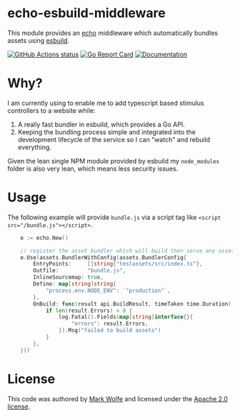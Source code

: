 # echo-esbuild-middleware

This module provides an [echo](https://echo.labstack.com/) middleware which automatically bundles assets using [esbuild](https://github.com/evanw/esbuild).

[![GitHub Actions status](https://github.com/wolfeidau/echo-esbuild-middleware/workflows/Go/badge.svg?branch=master)](https://github.com/wolfeidau/echo-esbuild-middleware/actions?query=workflow%3AGo) 
[![Go Report Card](https://goreportcard.com/badge/github.com/wolfeidau/echo-esbuild-middleware)](https://goreportcard.com/report/github.com/wolfeidau/echo-esbuild-middleware) 
[![Documentation](https://img.shields.io/badge/go.dev-reference-007d9c?logo=go&logoColor=white&style=flat-square)](https://pkg.go.dev/github.com/wolfeidau/echo-esbuild-middleware)

# Why?

I am currently using to enable me to add typescript based stimulus controllers to a website while:

1. A really fast bundler in esbuild, which provides a Go API.
2. Keeping the bundling process simple and integrated into the development lifecycle of the service so I can "watch" and rebuild everything.

Given the lean single NPM module provided by esbuild my `node_modules` folder is also very lean, which means less security issues.

# Usage

The following example will provide `bundle.js` via a script tag like `<script src="/bundle.js"></script>`.

```go
	e := echo.New()

    // register the asset bundler which will build then serve any asset files
    e.Use(assets.BundlerWithConfig(assets.BundlerConfig{
		EntryPoints:     []string{"testassets/src/index.ts"},
		Outfile:         "bundle.js",
		InlineSourcemap: true,
		Define: map[string]string{
			"process.env.NODE_ENV": `"production"`,
		},
		OnBuild: func(result api.BuildResult, timeTaken time.Duration) {
			if len(result.Errors) > 0 {
				log.Fatal().Fields(map[string]interface{}{
					"errors": result.Errors,
				}).Msg("failed to build assets")
			}
		},
	}))
```


# License

This code was authored by [Mark Wolfe](https://www.wolfe.id.au) and licensed under the [Apache 2.0 license](http://www.apache.org/licenses/LICENSE-2.0).
